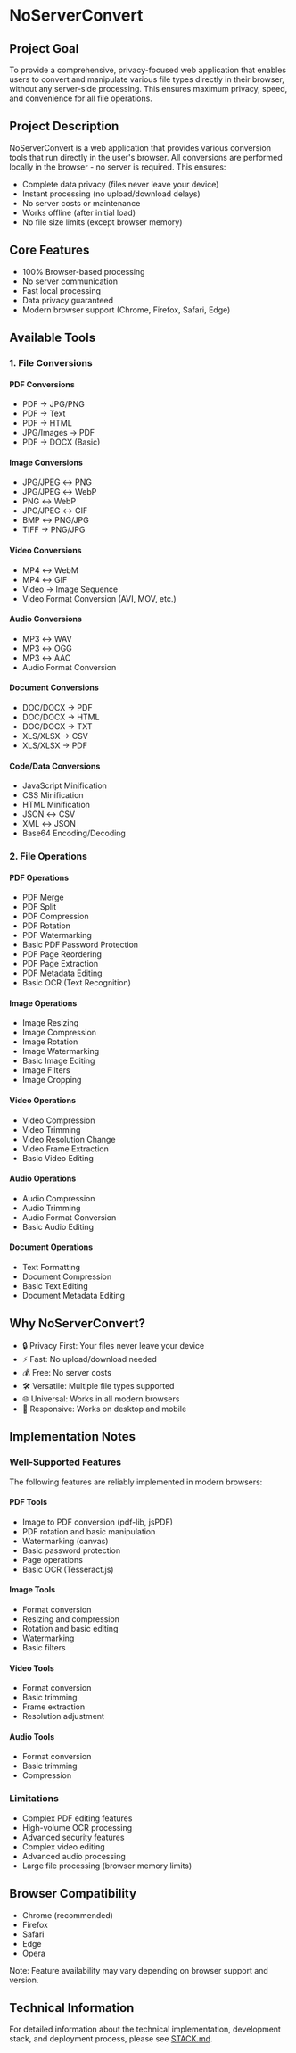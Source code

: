 # NoServerConvert

## Project Goal
To provide a comprehensive, privacy-focused web application that enables users to convert and manipulate various file types directly in their browser, without any server-side processing. This ensures maximum privacy, speed, and convenience for all file operations.

## Project Description
NoServerConvert is a web application that provides various conversion tools that run directly in the user's browser. All conversions are performed locally in the browser - no server is required. This ensures:
- Complete data privacy (files never leave your device)
- Instant processing (no upload/download delays)
- No server costs or maintenance
- Works offline (after initial load)
- No file size limits (except browser memory)

## Core Features
- 100% Browser-based processing
- No server communication
- Fast local processing
- Data privacy guaranteed
- Modern browser support (Chrome, Firefox, Safari, Edge)

## Available Tools

### 1. File Conversions
#### PDF Conversions
- PDF → JPG/PNG
- PDF → Text
- PDF → HTML
- JPG/Images → PDF
- PDF → DOCX (Basic)

#### Image Conversions
- JPG/JPEG ↔ PNG
- JPG/JPEG ↔ WebP
- PNG ↔ WebP
- JPG/JPEG ↔ GIF
- BMP ↔ PNG/JPG
- TIFF → PNG/JPG

#### Video Conversions
- MP4 ↔ WebM
- MP4 ↔ GIF
- Video → Image Sequence
- Video Format Conversion (AVI, MOV, etc.)

#### Audio Conversions
- MP3 ↔ WAV
- MP3 ↔ OGG
- MP3 ↔ AAC
- Audio Format Conversion

#### Document Conversions
- DOC/DOCX → PDF
- DOC/DOCX → HTML
- DOC/DOCX → TXT
- XLS/XLSX → CSV
- XLS/XLSX → PDF

#### Code/Data Conversions
- JavaScript Minification
- CSS Minification
- HTML Minification
- JSON ↔ CSV
- XML ↔ JSON
- Base64 Encoding/Decoding

### 2. File Operations
#### PDF Operations
- PDF Merge
- PDF Split
- PDF Compression
- PDF Rotation
- PDF Watermarking
- Basic PDF Password Protection
- PDF Page Reordering
- PDF Page Extraction
- PDF Metadata Editing
- Basic OCR (Text Recognition)

#### Image Operations
- Image Resizing
- Image Compression
- Image Rotation
- Image Watermarking
- Basic Image Editing
- Image Filters
- Image Cropping

#### Video Operations
- Video Compression
- Video Trimming
- Video Resolution Change
- Video Frame Extraction
- Basic Video Editing

#### Audio Operations
- Audio Compression
- Audio Trimming
- Audio Format Conversion
- Basic Audio Editing

#### Document Operations
- Text Formatting
- Document Compression
- Basic Text Editing
- Document Metadata Editing

## Why NoServerConvert?
- 🔒 Privacy First: Your files never leave your device
- ⚡ Fast: No upload/download needed
- 💰 Free: No server costs
- 🛠️ Versatile: Multiple file types supported
- 🌐 Universal: Works in all modern browsers
- 📱 Responsive: Works on desktop and mobile

## Implementation Notes
### Well-Supported Features
The following features are reliably implemented in modern browsers:

#### PDF Tools
- Image to PDF conversion (pdf-lib, jsPDF)
- PDF rotation and basic manipulation
- Watermarking (canvas)
- Basic password protection
- Page operations
- Basic OCR (Tesseract.js)

#### Image Tools
- Format conversion
- Resizing and compression
- Rotation and basic editing
- Watermarking
- Basic filters

#### Video Tools
- Format conversion
- Basic trimming
- Frame extraction
- Resolution adjustment

#### Audio Tools
- Format conversion
- Basic trimming
- Compression

### Limitations
- Complex PDF editing features
- High-volume OCR processing
- Advanced security features
- Complex video editing
- Advanced audio processing
- Large file processing (browser memory limits)

## Browser Compatibility
- Chrome (recommended)
- Firefox
- Safari
- Edge
- Opera

Note: Feature availability may vary depending on browser support and version.

## Technical Information
For detailed information about the technical implementation, development stack, and deployment process, please see [STACK.md](./STACK.md).
